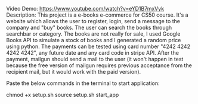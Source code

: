 Video Demo:  https://www.youtube.com/watch?v=eYD1B7mxVyk
Description:
This project is a e-books e-commerce for CS50 course.
It's a website which allows the user to register, login, send a message to the company and "buy" books.
The user can search the books through searchbar or category.
The books are not really for sale, I used Google Books API to simulate a stock of books and I generated a random price using python.
The payments can be tested using card number "4242 4242 4242 4242", any future date and any card code in stripe API.
After the payment, mailgun should send a mail to the user (it won't happen in test because the free version of mailgun requires previous acceptance from the recipient mail, but it would work with the paid version).

Paste the below commands in the terminal to start application:

chmod +x setup.sh
source setup.sh
start_app

